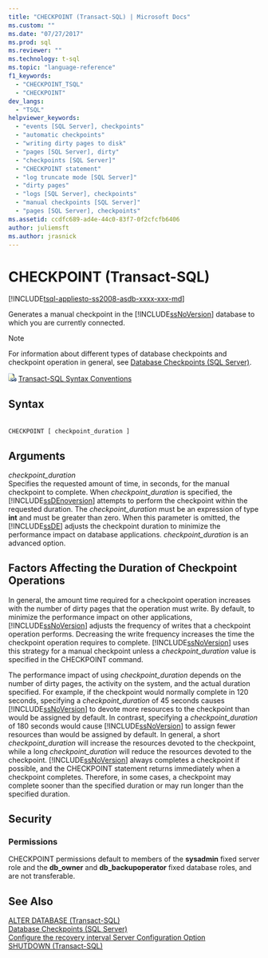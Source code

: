 ```yaml
---
title: "CHECKPOINT (Transact-SQL) | Microsoft Docs"
ms.custom: ""
ms.date: "07/27/2017"
ms.prod: sql
ms.reviewer: ""
ms.technology: t-sql
ms.topic: "language-reference"
f1_keywords: 
  - "CHECKPOINT_TSQL"
  - "CHECKPOINT"
dev_langs: 
  - "TSQL"
helpviewer_keywords: 
  - "events [SQL Server], checkpoints"
  - "automatic checkpoints"
  - "writing dirty pages to disk"
  - "pages [SQL Server], dirty"
  - "checkpoints [SQL Server]"
  - "CHECKPOINT statement"
  - "log truncate mode [SQL Server]"
  - "dirty pages"
  - "logs [SQL Server], checkpoints"
  - "manual checkpoints [SQL Server]"
  - "pages [SQL Server], checkpoints"
ms.assetid: ccdfc689-ad4e-44c0-83f7-0f2cfcfb6406
author: juliemsft
ms.author: jrasnick
---
```

# CHECKPOINT (Transact-SQL)
[!INCLUDE[tsql-appliesto-ss2008-asdb-xxxx-xxx-md](../../includes/tsql-appliesto-ss2008-asdb-xxxx-xxx-md.md)]

  Generates a manual checkpoint in the [!INCLUDE[ssNoVersion](../../includes/ssnoversion-md.md)] database to which you are currently connected.  
  
> [!NOTE]  
>  For information about different types of database checkpoints and checkpoint operation in general, see [Database Checkpoints &#40;SQL Server&#41;](../../relational-databases/logs/database-checkpoints-sql-server.md).  
  
 ![Topic link icon](../../database-engine/configure-windows/media/topic-link.gif "Topic link icon") [Transact-SQL Syntax Conventions](../../t-sql/language-elements/transact-sql-syntax-conventions-transact-sql.md)  
  
## Syntax  
  
```  
  
CHECKPOINT [ checkpoint_duration ]  
```  
  
## Arguments  
 *checkpoint_duration*  
 Specifies the requested amount of time, in seconds, for the manual checkpoint to complete. When *checkpoint_duration* is specified, the [!INCLUDE[ssDEnoversion](../../includes/ssdenoversion-md.md)] attempts to perform the checkpoint within the requested duration. The *checkpoint_duration* must be an expression of type **int** and must be greater than zero. When this parameter is omitted, the [!INCLUDE[ssDE](../../includes/ssde-md.md)] adjusts the checkpoint duration to minimize the performance impact on database applications. *checkpoint_duration* is an advanced option.  
  
## Factors Affecting the Duration of Checkpoint Operations  
 In general, the amount time required for a checkpoint operation increases with the number of dirty pages that the operation must write. By default, to minimize the performance impact on other applications, [!INCLUDE[ssNoVersion](../../includes/ssnoversion-md.md)] adjusts the frequency of writes that a checkpoint operation performs. Decreasing the write frequency increases the time the checkpoint operation requires to complete. [!INCLUDE[ssNoVersion](../../includes/ssnoversion-md.md)] uses this strategy for a manual checkpoint unless a *checkpoint_duration* value is specified in the CHECKPOINT command.  
  
 The performance impact of using *checkpoint_duration* depends on the number of dirty pages, the activity on the system, and the actual duration specified. For example, if the checkpoint would normally complete in 120 seconds, specifying a *checkpoint_duration* of 45 seconds causes [!INCLUDE[ssNoVersion](../../includes/ssnoversion-md.md)] to devote more resources to the checkpoint than would be assigned by default. In contrast, specifying a *checkpoint_duration* of 180 seconds would cause [!INCLUDE[ssNoVersion](../../includes/ssnoversion-md.md)] to assign fewer resources than would be assigned by default. In general, a short *checkpoint_duration* will increase the resources devoted to the checkpoint, while a long *checkpoint_duration* will reduce the resources devoted to the checkpoint. [!INCLUDE[ssNoVersion](../../includes/ssnoversion-md.md)] always completes a checkpoint if possible, and the CHECKPOINT statement returns immediately when a checkpoint completes. Therefore, in some cases, a checkpoint may complete sooner than the specified duration or may run longer than the specified duration.  
  
##  <a name="Security"></a> Security  
  
### Permissions  
 CHECKPOINT permissions default to members of the **sysadmin** fixed server role and the **db_owner** and **db_backupoperator** fixed database roles, and are not transferable.  
  
## See Also  
 [ALTER DATABASE &#40;Transact-SQL&#41;](../../t-sql/statements/alter-database-transact-sql.md)   
 [Database Checkpoints &#40;SQL Server&#41;](../../relational-databases/logs/database-checkpoints-sql-server.md)   
 [Configure the recovery interval Server Configuration Option](../../database-engine/configure-windows/configure-the-recovery-interval-server-configuration-option.md)   
 [SHUTDOWN &#40;Transact-SQL&#41;](../../t-sql/language-elements/shutdown-transact-sql.md)  
  
  
